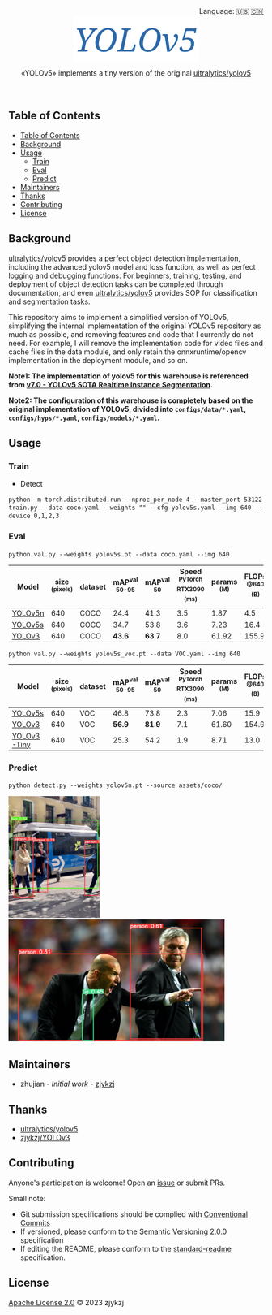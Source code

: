 <div align="right">
  Language:
    🇺🇸
  <a title="Chinese" href="./README.zh-CN.md">🇨🇳</a>
</div>

<div align="center"><a title="" href="https://github.com/zjykzj/YOLOv5"><img align="center" src="./assets/logo/YOLOv5.png" alt=""></a></div>

<p align="center">
  «YOLOv5» implements a tiny version of the original <a href="https://github.com/ultralytics/yolov5">ultralytics/yolov5</a>
<br>
<br>
  <a href="https://github.com/RichardLitt/standard-readme"><img src="https://img.shields.io/badge/standard--readme-OK-green.svg?style=flat-square" alt=""></a>
  <a href="https://conventionalcommits.org"><img src="https://img.shields.io/badge/Conventional%20Commits-1.0.0-yellow.svg" alt=""></a>
  <a href="http://commitizen.github.io/cz-cli/"><img src="https://img.shields.io/badge/commitizen-friendly-brightgreen.svg" alt=""></a>
</p>

## Table of Contents

- [Table of Contents](#table-of-contents)
- [Background](#background)
- [Usage](#usage)
  - [Train](#train)
  - [Eval](#eval)
  - [Predict](#predict)
- [Maintainers](#maintainers)
- [Thanks](#thanks)
- [Contributing](#contributing)
- [License](#license)

## Background

[ultralytics/yolov5](https://github.com/ultralytics/yolov5) provides a perfect object detection implementation, including the advanced yolov5 model and loss function, as well as perfect logging and debugging functions. For beginners, training, testing, and deployment of object detection tasks can be completed through documentation, and even [ultralytics/yolov5](https://github.com/ultralytics/yolov5) provides SOP for classification and segmentation tasks.

This repository aims to implement a simplified version of YOLOv5, simplifying the internal implementation of the
original YOLOv5 repository as much as possible, and removing features and code that I currently do not need. For
example, I will remove the implementation code for video files and cache files in the data module, and only retain the
onnxruntime/opencv implementation in the deployment module, and so on.

**Note1: The implementation of yolov5 for this warehouse is referenced from [v7.0 - YOLOv5 SOTA Realtime Instance Segmentation](https://github.com/ultralytics/yolov5/releases/tag/v7.0).**

**Note2: The configuration of this warehouse is completely based on the original implementation of YOLOv5, divided into `configs/data/*.yaml`, `configs/hyps/*.yaml`, `configs/models/*.yaml`.**

## Usage

### Train

* Detect

```shell
python -m torch.distributed.run --nproc_per_node 4 --master_port 53122 train.py --data coco.yaml --weights "" --cfg yolov5s.yaml --img 640 --device 0,1,2,3
```

### Eval

```shell
python val.py --weights yolov5s.pt --data coco.yaml --img 640
```

| Model                                                                                 | size<br><sup>(pixels) | dataset<br> | mAP<sup>val<br>50-95 | mAP<sup>val<br>50 | Speed<br><sup>PyTorch RTX3090<br>(ms) | params<br><sup>(M) | FLOPs<br><sup>@640 (B) |
|---------------------------------------------------------------------------------------|-----------------------|-------------|----------------------|-------------------|---------------------------------------|--------------------|------------------------|
| [YOLOv5n](https://github.com/zjykzj/YOLOv5/releases/download/v1.0/yolov5n.pt)         | 640                   | COCO        | 24.4                 | 41.3              | 3.5                                   | 1.87               | 4.5                    |
| [YOLOv5s](https://github.com/zjykzj/YOLOv5/releases/download/v1.0/yolov5s.pt)         | 640                   | COCO        | 34.7                 | 53.8              | 3.6                                   | 7.23               | 16.4                   |
| [YOLOv3](https://github.com/zjykzj/YOLOv5/releases/download/v1.0/yolov3.pt)           | 640                   | COCO        | **43.6**             | **63.7**          | 8.0                                   | 61.92              | 155.9                  |

```shell
python val.py --weights yolov5s_voc.pt --data VOC.yaml --img 640
```

| Model                                                                                     | size<br><sup>(pixels) | dataset<br> | mAP<sup>val<br>50-95 | mAP<sup>val<br>50 | Speed<br><sup>PyTorch RTX3090<br>(ms) | params<br><sup>(M) | FLOPs<br><sup>@640 (B) |
|-------------------------------------------------------------------------------------------|-----------------------|-------------|----------------------|-------------------|---------------------------------------|--------------------|------------------------|
| [YOLOv5s](https://github.com/zjykzj/YOLOv5/releases/download/v1.0/yolov5s_voc.pt)         | 640                   | VOC         | 46.8                 | 73.8              | 2.3                                   | 7.06               | 15.9                   |
| [YOLOv3](https://github.com/zjykzj/YOLOv5/releases/download/v1.0/yolov3_voc.pt)           | 640                   | VOC         | **56.9**             | **81.9**          | 7.1                                   | 61.60              | 154.9                  |
| [YOLOv3-Tiny](https://github.com/zjykzj/YOLOv5/releases/download/v1.0/yolov3-tiny_voc.pt) | 640                   | VOC         | 25.3                 | 54.2              | 1.9                                   | 8.71               | 13.0                   |

### Predict

```shell
python detect.py --weights yolov5n.pt --source assets/coco/
```

<p align="left"><img src="assets/results/coco/bus.jpg" height="240"\>  <img src="assets/results/coco/zidane.jpg" height="240"\></p>

## Maintainers

* zhujian - *Initial work* - [zjykzj](https://github.com/zjykzj)

## Thanks

* [ultralytics/yolov5](https://github.com/ultralytics/yolov5)
* [zjykzj/YOLOv3](https://github.com/zjykzj/YOLOv3)

## Contributing

Anyone's participation is welcome! Open an [issue](https://github.com/zjykzj/YOLOv5/issues) or submit PRs.

Small note:

* Git submission specifications should be complied
  with [Conventional Commits](https://www.conventionalcommits.org/en/v1.0.0-beta.4/)
* If versioned, please conform to the [Semantic Versioning 2.0.0](https://semver.org) specification
* If editing the README, please conform to the [standard-readme](https://github.com/RichardLitt/standard-readme)
  specification.

## License

[Apache License 2.0](LICENSE) © 2023 zjykzj